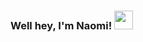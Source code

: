 ### Well hey, I'm Naomi! <img src="https://tenor.com/en-GB/view/get-greeting-get-greetings-waving-hands-hey-hand-wave-gif-8895078247757219014" width="30px">

<!--
**captainaomi/captainaomi** is a ✨ _special_ ✨ repository because its `README.md` (this file) appears on your GitHub profile.

Here are some ideas to get you started:

- 🔭 I’m currently working on ...
- 🌱 I’m currently learning ...
- 👯 I’m looking to collaborate on ...
- 🤔 I’m looking for help with ...
- 💬 Ask me about ...
- 📫 How to reach me: ...
- 😄 Pronouns: ...
- ⚡ Fun fact: ...
-->
